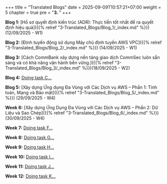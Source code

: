 +++
title = "Translated Blogs"
date = 2025-09-09T10:57:21+07:00
weight = 5
chapter = true
pre = "<b>3. </b>"
+++

**Blog 1:** [Hồ sơ quyết định kiến trúc (ADR): Thực tiễn tốt nhất để ra quyết định hiệu quả]({{% relref "3-Translated_Blogs/Blog_1/_index.md" %}}) (12/09/2025 - W1)

**Blog 2:** [Định tuyến động sử dụng Máy chủ định tuyến AWS VPC]({{% relref "3-Translated_Blogs/Blog_2/_index.md" %}}) (14/09/2025 - W1)

**Blog 3:** [Cách CommBank xây dựng nền tảng giao dịch CommSec luôn sẵn sàng và có khả năng vận hành bền vững.]({{% relref "3-Translated_Blogs/Blog_3/_index.md" %}})(18/09/2025 - W2)

**Blog 4:** [Doing task C…](#)

**Blog 5:** [Xây dựng Ứng dụng Đa Vùng với Các Dịch vụ AWS – Phần 1: Tính toán, Mạng và Bảo mật]({{% relref "3-Translated_Blogs/Blog_5/_index.md" %}}) (29/09/2025 - W4)

**Week 6:** [Xây dựng Ứng Dụng Đa Vùng với Các Dịch vụ AWS – Phần 2: Dữ Liệu và Sao Chép]({{% relref "3-Translated_Blogs/Blog_6/_index.md" %}})(30/09/2025 - W4)

**Week 7:** [Doing task F…](#)

**Week 8:** [Doing task G…](#)

**Week 9:** [Doing task H…](#)

**Week 10:** [Doing task I…](#)

**Week 11:** [Doing task J…](#)

**Week 12:** [Doing task K…](#)
